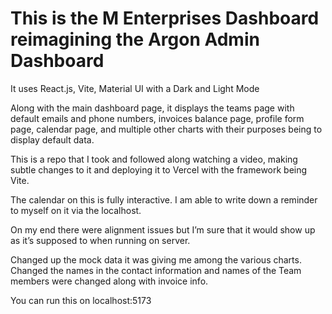 # This is the M Enterprises Dashboard reimagining the Argon Admin Dashboard

It uses React.js, Vite, Material UI with a Dark and Light Mode

Along with the main dashboard page, it displays the teams page with default emails and phone numbers, invoices balance page, profile form page, calendar page, and multiple other charts with their purposes being to display default data.

This is a repo that I took and followed along watching a video, making subtle changes to it and deploying it to Vercel with the framework being Vite.

The calendar on this is fully interactive. I am able to write down a reminder to myself on it via the localhost.

On my end there were alignment issues but I’m sure that it would show up as it’s supposed to when running on server.

Changed up the mock data it was giving me among the various charts. Changed the names in the contact information and names of the Team members were changed along with invoice info.

You can run this on localhost:5173